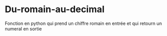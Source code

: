 # Du-romain-au-decimal
Fonction en python qui prend un chiffre romain en entrée et qui retourn un numeral en sortie 
